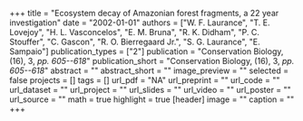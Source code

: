 +++
title = "Ecosystem decay of Amazonian forest fragments, a 22 year investigation"
date = "2002-01-01"
authors = ["W. F. Laurance", "T. E. Lovejoy", "H. L. Vasconcelos", "E. M. Bruna", "R. K. Didham", "P. C. Stouffer", "C. Gascon", "R. O. Bierregaard Jr.", "S. G. Laurance", "E. Sampaio"]
publication_types = ["2"]
publication = "Conservation Biology, (16), 3, _pp. 605--618_"
publication_short = "Conservation Biology, (16), 3, _pp. 605--618_"
abstract = ""
abstract_short = ""
image_preview = ""
selected = false
projects = []
tags = []
url_pdf = "NA"
url_preprint = ""
url_code = ""
url_dataset = ""
url_project = ""
url_slides = ""
url_video = ""
url_poster = ""
url_source = ""
math = true
highlight = true
[header]
image = ""
caption = ""
+++
